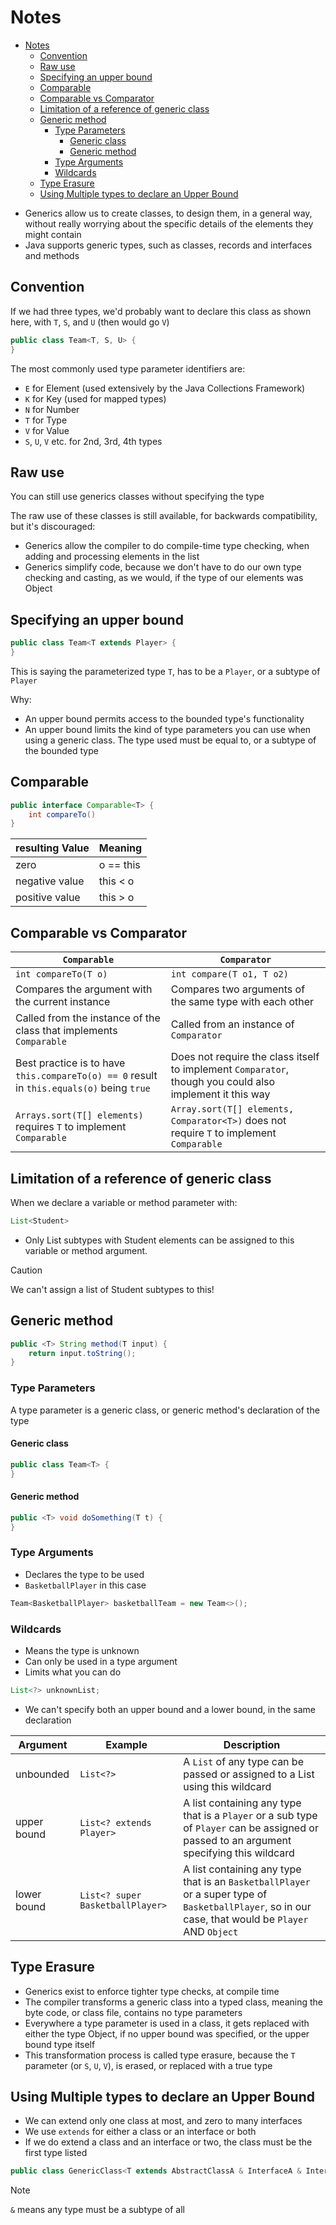 # Notes

<!-- TOC -->
* [Notes](#notes)
  * [Convention](#convention)
  * [Raw use](#raw-use)
  * [Specifying an upper bound](#specifying-an-upper-bound)
  * [Comparable](#comparable)
  * [Comparable vs Comparator](#comparable-vs-comparator)
  * [Limitation of a reference of generic class](#limitation-of-a-reference-of-generic-class)
  * [Generic method](#generic-method)
    * [Type Parameters](#type-parameters)
      * [Generic class](#generic-class)
      * [Generic method](#generic-method-1)
    * [Type Arguments](#type-arguments)
    * [Wildcards](#wildcards)
  * [Type Erasure](#type-erasure)
  * [Using Multiple types to declare an Upper Bound](#using-multiple-types-to-declare-an-upper-bound)
<!-- TOC -->

* Generics allow us to create classes, to design them, in a general way, without really worrying about the specific
  details of the elements they might contain
* Java supports generic types, such as classes, records and interfaces and methods

## Convention

If we had three types, we'd probably want to declare this class as shown here, with `T`, `S`, and `U` (then would
go `V`)

```java
public class Team<T, S, U> {
}
```

The most commonly used type parameter identifiers are:

* `E` for Element (used extensively by the Java Collections Framework)
* `K` for Key (used for mapped types)
* `N` for Number
* `T` for Type
* `V` for Value
* `S`, `U`, `V` etc. for 2nd, 3rd, 4th types

## Raw use

You can still use generics classes without specifying the type

The raw use of these classes is still available, for backwards compatibility, but it's discouraged:

* Generics allow the compiler to do compile-time type checking, when adding and processing elements in the list
* Generics simplify code, because we don't have to do our own type checking and casting, as we would, if the type of our
  elements was Object

## Specifying an upper bound

```java
public class Team<T extends Player> {
}
```

This is saying the parameterized type `T`, has to be a `Player`, or a subtype of `Player`

Why:

* An upper bound permits access to the bounded type's functionality
* An upper bound limits the kind of type parameters you can use when using a generic class. The type used must be equal
  to, or a subtype of the bounded type

## Comparable

```java
public interface Comparable<T> {
    int compareTo()
}
```

| resulting Value | Meaning   |
|-----------------|-----------|
| zero            | o == this |
| negative value  | this < o  |
| positive value  | this > o  |

## Comparable vs Comparator

| `Comparable`                                                                              | `Comparator`                                                                                             |
|-------------------------------------------------------------------------------------------|----------------------------------------------------------------------------------------------------------|
| `int compareTo(T o)`                                                                      | `int compare(T o1, T o2)`                                                                                |
| Compares the argument with the current instance                                           | Compares two arguments of the same type with each other                                                  |
| Called from the instance of the class that implements `Comparable`                        | Called from an instance of `Comparator`                                                                  |
| Best practice is to have `this.compareTo(o) == 0` result in `this.equals(o)` being `true` | Does not require the class itself to implement `Comparator`, though you could also implement it this way |
| `Arrays.sort(T[] elements)` requires `T` to implement `Comparable`                        | `Array.sort(T[] elements, Comparator<T>)` does not require `T` to implement `Comparable`                 |

## Limitation of a reference of generic class

When we declare a variable or method parameter with:

```java
List<Student>
```

* Only List subtypes with Student elements can be assigned to this variable or method argument.

> [!CAUTION]
> We can't assign a list of Student subtypes to this!

## Generic method

```java
public <T> String method(T input) {
    return input.toString();
}
```

### Type Parameters

A type parameter is a generic class, or generic method's declaration of the type

#### Generic class

```java
public class Team<T> {
}
```

#### Generic method

```java
public <T> void doSomething(T t) {
}
```

### Type Arguments

* Declares the type to be used
* `BasketballPlayer` in this case

```java
Team<BasketballPlayer> basketballTeam = new Team<>();
```

### Wildcards

* Means the type is unknown
* Can only be used in a type argument
* Limits what you can do

```java
List<?> unknownList; 
```

* We can't specify both an upper bound and a lower bound, in the same declaration

| Argument    | Example                          | Description                                                                                                                                         |
|-------------|----------------------------------|-----------------------------------------------------------------------------------------------------------------------------------------------------|
| unbounded   | `List<?>`                        | A `List` of any type can be passed or assigned to a List using this wildcard                                                                        |
| upper bound | `List<? extends Player>`         | A list containing any type that is a `Player` or a sub type of `Player` can be assigned or passed to an argument specifying this wildcard           |
| lower bound | `List<? super BasketballPlayer>` | A list containing any type that is an `BasketballPlayer` or a super type of `BasketballPlayer`, so in our case, that would be `Player` AND `Object` |

## Type Erasure

* Generics exist to enforce tighter type checks, at compile time
* The compiler transforms a generic class into a typed class, meaning the byte code, or class file, contains no type
parameters
* Everywhere a type parameter is used in a class, it gets replaced with either the type Object, if no upper bound was
specified, or the upper bound type itself
* This transformation process is called type erasure, because the `T` parameter (or `S`, `U`, `V`), is erased, or replaced with a
true type

## Using Multiple types to declare an Upper Bound

* We can extend only one class at most, and zero to many interfaces
* We use `extends` for either a class or an interface or both
* If we do extend a class and an interface or two, the class must be the first type listed

```java
public class GenericClass<T extends AbstractClassA & InterfaceA & InterfaceB> {}
```

> [!NOTE]
> `&` means any type must be a subtype of all 
